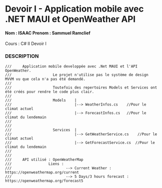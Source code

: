 # Devoir I - Application mobile avec .NET MAUI et OpenWeather API

####    Nom         : ISAAC Prenom      : Sammuel Ramclief
Cours       : C# II
Devoir I

### DESCRIPTION
    ///     Application mobile developpée avec .Net MAUI et l'API OpenWeather.
    ///                   Le projet n'utilise pas le système de design MVVM vu que cela n'a pas été demandé.
    ///                   
    ///                   Toutefois des repertoires Models et Services ont été créés pour rendre le code plus clair.
    ///                   
    ///                   Models    |
    ///                             |--> WeatherInfos.cs    //Pour le climat actuel
    ///                             |--> ForecastInfos.cs   //Pour le climat du lendemain
    ///                   
    ///                   
    ///                   Services  |
    ///                             |--> GetWeatherService.cs    //Pour le climat actuel
    ///                             |--> GetForecastService.cs  //Pour le climat du lendemain
    ///                             
    /// 
    ///     API utilisé : OpenWeatherMap
    ///                 Liens :
    ///                         --> Current Weather : https://openweathermap.org/current
    ///                         --> 5 Days/3 hours forecast : https://openweathermap.org/forecast5



    
